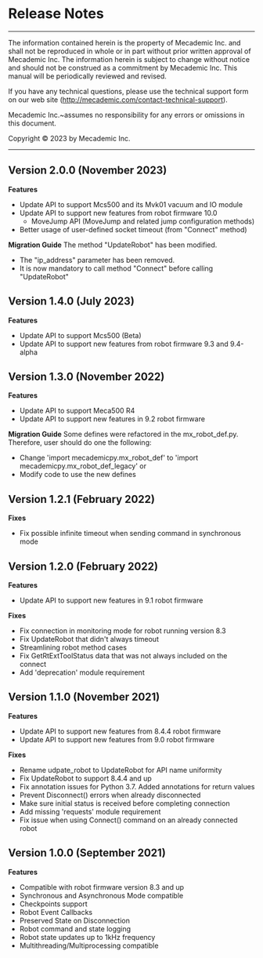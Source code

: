 # Release Notes
---
The information contained herein is the property of Mecademic Inc. and shall not be reproduced in whole or in part without prior written approval of Mecademic Inc. The information herein is subject to change without notice and should not be construed as a commitment by Mecademic Inc. This manual will be periodically reviewed and revised.

If you have any technical questions, please use the technical support form on our web site (http://mecademic.com/contact-technical-support).

Mecademic Inc.~assumes no responsibility for any errors or omissions in this document.

Copyright &copy; 2023 by Mecademic Inc.

---

## Version 2.0.0 (November 2023)

**Features**
- Update API to support Mcs500 and its Mvk01 vacuum and IO module
- Update API to support new features from robot firmware 10.0
  - MoveJump API (MoveJump and related jump configuration methods)
- Better usage of user-defined socket timeout (from "Connect" method)

**Migration Guide**
The method "UpdateRobot" has been modified.
- The "ip_address" parameter has been removed.
- It is now mandatory to call method "Connect" before calling "UpdateRobot"

## Version 1.4.0 (July 2023)

**Features**
- Update API to support Mcs500 (Beta)
- Update API to support new features from robot firmware 9.3 and 9.4-alpha

## Version 1.3.0 (November 2022)

**Features**
- Update API to support Meca500 R4
- Update API to support new features in 9.2 robot firmware

**Migration Guide**
Some defines were refactored in the mx_robot_def.py. Therefore, user should do one the following:
- Change 'import mecademicpy.mx_robot_def' to 'import mecademicpy.mx_robot_def_legacy'
or
- Modify code to use the new defines

## Version 1.2.1 (February 2022)

**Fixes**
- Fix possible infinite timeout when sending command in synchronous mode

## Version 1.2.0 (February 2022)

**Features**
- Update API to support new features in 9.1 robot firmware

**Fixes**
- Fix connection in monitoring mode for robot running version 8.3
- Fix UpdateRobot that didn't always timeout
- Streamlining robot method cases
- Fix GetRtExtToolStatus data that was not always included on the connect
- Add 'deprecation' module requirement

## Version 1.1.0 (November 2021)

**Features**
- Update API to support new features from 8.4.4 robot firmware
- Update API to support new features from 9.0 robot firmware

**Fixes**
- Rename udpate_robot to UpdateRobot for API name uniformity
- Fix UpdateRobot to support 8.4.4 and up
- Fix annotation issues for Python 3.7. Added annotations for return values
- Prevent Disconnect() errors when already disconnected
- Make sure initial status is received before completing connection
- Add missing 'requests' module requirement
- Fix issue when using Connect() command on an already connected robot

## Version 1.0.0 (September 2021)

**Features**
- Compatible with robot firmware version 8.3 and up
- Synchronous and Asynchronous Mode compatible
- Checkpoints support
- Robot Event Callbacks
- Preserved State on Disconnection
- Robot command and state logging
- Robot state updates up to 1kHz frequency
- Multithreading/Multiprocessing compatible